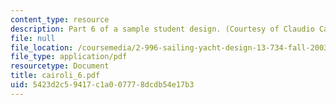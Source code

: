 ```yaml
---
content_type: resource
description: Part 6 of a sample student design. (Courtesy of Claudio Cairoli.)
file: null
file_location: /coursemedia/2-996-sailing-yacht-design-13-734-fall-2003/5423d2c59417c1a007778dcdb54e17b3_cairoli_6.pdf
file_type: application/pdf
resourcetype: Document
title: cairoli_6.pdf
uid: 5423d2c5-9417-c1a0-0777-8dcdb54e17b3
---
```

